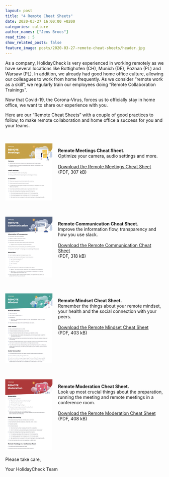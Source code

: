 ```yaml
---
layout: post
title: "4 Remote Cheat Sheets"
date: 2020-03-27 16:00:00 +0200
categories: culture
author_names: ["Jens Broos"]
read_time : 5
show_related_posts: false
feature_image: posts/2020-03-27-remote-cheat-sheets/header.jpg
---
```


As a company, HolidayCheck is very experienced in working remotely as we have several locations like Bottighofen (CH), Munich (DE), Poznan (PL) and Warsaw (PL). In addition, we already had good home office culture, allowing our colleagues to work from home frequently. As we consider “remote work as a skill”, we regularly train our employees doing “Remote Collaboration Trainings”.
 
Now that Covid-19, the Corona-Virus, forces us to officially stay in home office, we want to share our experience with you.
 
Here are our “Remote Cheat Sheets” with a couple of good practices to follow, to make remote collaboration and home office a success for you and your teams.

<style>
  div.box {
    display: flex;
    margin-top: 3rem;
  }
  div.box > div {
    flex: 1;
  }
  div.box > p {
    flex: 2;
  }
  @media screen and (max-width: 600px) {
    div.box {
      margin-top: 5rem;
      flex-direction: column-reverse; /* Put the text above the image */
    }
    div.box > div {
      text-align: center;
    }
  }
</style>

<div class="box">
  <div>
    <a href="/downloads/remote-cheat-sheet-meetings.pdf" title="Download Remote Cheat Sheet Meetings">
    <img 
      src="/img/posts/2020-03-27-remote-cheat-sheets/meetings.jpg" alt="meetings" width="150" 
      class="slight-zoomin dropshadow" />
    </a>
  </div>
  <p>
    <b>Remote Meetings Cheat Sheet.</b><br/>
    Optimize your camera, audio settings and more.
    <br/><br/>
    <a href="/downloads/remote-cheat-sheet-meetings.pdf" title="Download Remote Cheat Sheet Meetings">Download the  Remote Meetings Cheat Sheet</a><br />
    (PDF, 307 kB)
  </p>
</div>

<div class="box">
  <div>
    <a href="/downloads/remote-cheat-sheet-communication.pdf" title="Download Remote Cheat Sheet Communication">
    <img 
      src="/img/posts/2020-03-27-remote-cheat-sheets/communication.jpg" alt="meetings" width="150" 
      class="slight-zoomin dropshadow" />
    </a>
  </div>
  <p>
    <b>Remote Communication Cheat Sheet.</b><br/>  
    Improve the information flow, transparency and how you use slack.
    <br/><br/>
    <a href="/downloads/remote-cheat-sheet-communication.pdf" title="Download Remote Cheat Sheet Communication">Download the Remote Communication Cheat Sheet</a><br />
    (PDF, 318 kB)
  </p>
</div>

<div class="box">
  <div>
    <a href="/downloads/remote-cheat-sheet-mindset.pdf" title="Download Remote Cheat Sheet Mindset">
    <img 
      src="/img/posts/2020-03-27-remote-cheat-sheets/mindset.jpg" alt="meetings" width="150" 
      class="slight-zoomin dropshadow" />
    </a>
  </div>
  <p>
    <b>Remote Mindset Cheat Sheet.</b><br/>
    Remember the things about your remote mindset, your health and the social connection with your peers.
    <br/><br/>
    <a href="/downloads/remote-cheat-sheet-mindset.pdf" title="Download Remote Cheat Sheet Mindset">Download the Remote Mindset Cheat Sheet</a><br />
    (PDF, 403 kB)
  </p>
</div>

<div class="box">
  <div>
    <a href="/downloads/remote-cheat-sheet-moderation.pdf" title="Download Remote Cheat Sheet Moderation">
      <img 
        src="/img/posts/2020-03-27-remote-cheat-sheets/moderation.jpg" alt="meetings" width="150" 
        class="slight-zoomin dropshadow" />
    </a>
  </div>
  <p>
    <b>Remote Moderation Cheat Sheet.</b><br/>
    Look up most crucial things about the preparation, running the meeting and remote meetings in a conference room.
    <br/><br/>
    <a href="/downloads/remote-cheat-sheet-moderation.pdf" title="Download Remote Cheat Sheet Moderation">Download the Remote Moderation Cheat Sheet</a><br />
    (PDF, 408 kB)
  </p>
</div>

<br/>
Please take care,
 
Your HolidayCheck Team

